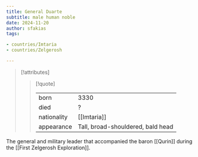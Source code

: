 ```yaml
---
title: General Duarte
subtitle: male human noble
date: 2024-11-20
author: sfakias
tags:

- countries/Imtaria
- countries/Zelgerosh

---
```

> [!attributes]
> 
> > [!quote]
> >
> > | | |
> > | --- | --- |
> > | born | 3330 |
> > | died | ? |
> > | nationality | [[Imtaria]] |
> > | appearance | Tall, broad-shouldered, bald head |

The general and military leader that accompanied the baron [[Qurin]] during the [[First Zelgerosh Exploration]].